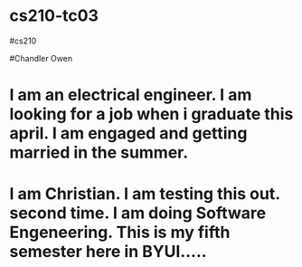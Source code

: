 # cs210-tc03

#cs210

#Chandler Owen

# I am an electrical engineer. I am looking for a job when i graduate this april. I am engaged and getting married in the summer.
# I am Christian. I am testing this out. second time. I am doing Software Engeneering. This is my fifth semester here in BYUI.....

